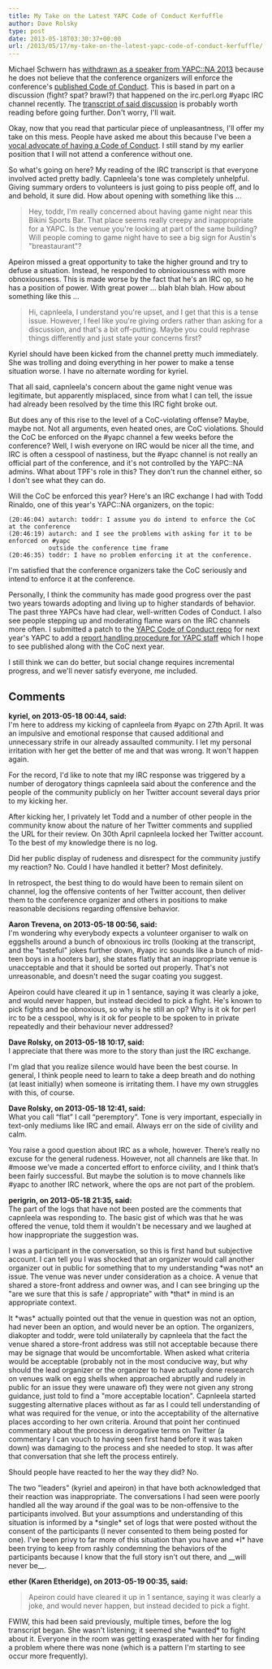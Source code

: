 ```yaml
---
title: My Take on the Latest YAPC Code of Conduct Kerfuffle
author: Dave Rolsky
type: post
date: 2013-05-18T03:30:37+00:00
url: /2013/05/17/my-take-on-the-latest-yapc-code-of-conduct-kerfuffle/
---
```

Michael Schwern has [withdrawn as a speaker from YAPC::NA 2013][1] because he does not believe that the conference organizers will enforce the conference's [published Code of Conduct][2]. This is based in part on a discussion (fight? spat? brawl?) that happened on the irc.perl.org #yapc IRC channel recently. The [transcript of said discussion][3] is probably worth reading before going further. Don't worry, I'll wait.

Okay, now that you read that particular piece of unpleasantness, I'll offer my take on this mess. People have asked me about this because I've been a [vocal advocate of having a Code of Conduct][4]. I still stand by my earlier position that I will not attend a conference without one.

So what's going on here? My reading of the IRC transcript is that everyone involved acted pretty badly. Capnleela's tone was completely unhelpful. Giving summary orders to volunteers is just going to piss people off, and lo and behold, it sure did. How about opening with something like this ...

> Hey, toddr, I'm really concerned about having game night near this Bikini Sports Bar. That place seems really creepy and inappropriate for a YAPC. Is the venue you're looking at part of the same building? Will people coming to game night have to see a big sign for Austin's "breastaurant"?

Apeiron missed a great opportunity to take the higher ground and try to defuse a situation. Instead, he responded to obnioxiousness with more obnoxiousness. This is made worse by the fact that he's an IRC op, so he has a position of power. With great power ... blah blah blah. How about something like this ...

> Hi, capnleela, I understand you're upset, and I get that this is a tense issue. However, I feel like you're giving orders rather than asking for a discussion, and that's a bit off-putting. Maybe you could rephrase things differently and just state your concerns first?

Kyriel should have been kicked from the channel pretty much immediately. She was trolling and doing everything in her power to make a tense situation worse. I have no alternate wording for kyriel.

That all said, capnleela's concern about the game night venue was legitimate, but apparently misplaced, since from what I can tell, the issue had already been resolved by the time this IRC fight broke out.

But does any of this rise to the level of a CoC-violating offense? Maybe, maybe not. Not all arguments, even heated ones, are CoC violations. Should the CoC be enforced on the #yapc channel a few weeks before the conference? Well, I wish everyone on IRC would be nicer all the time, and IRC is often a cesspool of nastiness, but the #yapc channel is not really an official part of the conference, and it's not controlled by the YAPC::NA admins. What about TPF's role in this? They don't run the channel either, so I don't see what they can do.

Will the CoC be enforced this year? Here's an IRC exchange I had with Todd Rinaldo, one of this year's YAPC::NA organizers, on the topic:

    (20:46:04) autarch: toddr: I assume you do intend to enforce the CoC at the conference
    (20:46:19) autarch: and I see the problems with asking for it to be enforced on #yapc
               outside the conference time frame
    (20:46:35) toddr: I have no problem enforcing it at the conference.
    

I'm satisfied that the conference organizers take the CoC seriously and intend to enforce it at the conference.

Personally, I think the community has made good progress over the past two years towards adopting and living up to higher standards of behavior. The past three YAPCs have had clear, well-written Codes of Conduct. I also see people stepping up and moderating flame wars on the IRC channels more often. I submitted a patch to the [YAPC Code of Conduct repo][5] for next year's YAPC to add a [report handling procedure for YAPC staff][6] which I hope to see published along with the CoC next year.

I still think we can do better, but social change requires incremental progress, and we'll never satisfy everyone, me included.

 [1]: http://blog.schwern.net/2013/05/15/yapcna-2013-withdrawal/
 [2]: http://blog.urth.org/2011/09/05/conference-code-of-conduct-considered-crucial/ "Conference Code of Conduct Considered Crucial"
 [3]: https://gist.github.com/wchristian/c2961fed4f8241329538
 [4]: /2011/09/05/conference-code-of-conduct-considered-crucial/
 [5]: https://github.com/YAPC-NA/code-conduct
 [6]: https://github.com/YAPC-NA/code-conduct/blob/proposed_2014/report-handling-procedure-for-staff.md

## Comments

**kyriel, on 2013-05-18 00:44, said:**  
I'm here to address my kicking of capnleela from #yapc on 27th April. It was an impulsive and emotional response that caused additional and unnecessary strife in our already assaulted community. I let my personal irritation with her get the better of me and that was wrong. It won't happen again.

For the record, I'd like to note that my IRC response was triggered by a number of derogatory things capnleela said about the conference and the people of the community publicly on her Twitter account several days prior to my kicking her.

After kicking her, I privately let Todd and a number of other people in the community know about the nature of her Twitter comments and supplied the URL for their review. On 30th April capnleela locked her Twitter account. To the best of my knowledge there is no log.

Did her public display of rudeness and disrespect for the community justify my reaction? No. Could I have handled it better? Most definitely.

In retrospect, the best thing to do would have been to remain silent on channel, log the offensive contents of her Twitter account, then deliver them to the conference organizer and others in positions to make reasonable decisions regarding offensive behavior.

**Aaron Trevena, on 2013-05-18 00:56, said:**  
I'm wondering why everybody expects a volunteer organiser to walk on eggshells around a bunch of obnoxious irc trolls (looking at the transcript, and the "tasteful" jokes further down, #yapc irc sounds like a bunch of mid-teen boys in a hooters bar), she states flatly that an inappropriate venue is unacceptable and that it should be sorted out properly. That's not unreasonable, and doesn't need the sugar coating you suggest.

Apeiron could have cleared it up in 1 sentance, saying it was clearly a joke, and would never happen, but instead decided to pick a fight. He's known to pick fights and be obnoxious, so why is he still an op? Why is it ok for perl irc to be a cesspool, why is it ok for people to be spoken to in private repeatedly and their behaviour never addressed?

**Dave Rolsky, on 2013-05-18 10:17, said:**  
I appreciate that there was more to the story than just the IRC exchange.

I'm glad that you realize silence would have been the best course. In general, I think people need to learn to take a deep breath and do nothing (at least initially) when someone is irritating them. I have my own struggles with this, of course.

**Dave Rolsky, on 2013-05-18 12:41, said:**  
What you call “flat” I call “peremptory”. Tone is very important, especially in text-only mediums like IRC and email. Always err on the side of civility and calm.

You raise a good question about IRC as a whole, however. There’s really no excuse for the general rudeness. However, not all channels are like that. In #moose we’ve made a concerted effort to enforce civility, and I think that’s been fairly successful. But maybe the solution is to move channels like #yapc to another IRC network, where the ops are not part of the problem.

**perigrin, on 2013-05-18 21:35, said:**  
The part of the logs that have not been posted are the comments that capnleela was responding to. The basic gist of which was that he was offered the venue, told them it wouldn't be necessary and we laughed at how inappropriate the suggestion was. 

I was a participant in the conversation, so this is first hand but subjective account. I can tell you I was shocked that an organizer would call another organizer out in public for something that to my understanding \*was not\* an issue. The venue was never under consideration as a choice. A venue that shared a store-front address and owner was, and I can see bringing up the "are we sure that this is safe / appropriate" with \*that\* in mind is an appropriate context. 

It \*was\* actually pointed out that the venue in question was not an option, had never been an option, and would never be an option. The organizers, diakopter and toddr, were told unilaterally by capnleela that the fact the venue shared a store-front address was still not acceptable because there may be signage that would be uncomfortable. When asked what criteria would be acceptable (probably not in the most conducive way, but why should the lead organizer or the organizer to have actually done research on venues walk on egg shells when approached abruptly and rudely in public for an issue they were unaware of) they were not given any strong guidance, just told to find a "more acceptable location". Capnleela started suggesting alternative places without as far as I could tell understanding of what was required for the venue, or into the acceptability of the alternative places according to her own criteria. Around that point her continued commentary about the process in derogative terms on Twitter (a commentary I can vouch to having seen first hand before it was taken down) was damaging to the process and she needed to stop. It was after that conversation that she left the process entirely.

Should people have reacted to her the way they did? No. 

The two "leaders" (kyriel and apeiron) in that have both acknowledged that their reaction was inappropriate. The conversations I had seen were poorly handled all the way around if the goal was to be non-offensive to the participants involved. But your assumptions and understanding of this situation is informed by a \*single\* set of logs that were posted without the consent of the participants (I never consented to them being posted for one). I've been privy to far more of this situation than you have and \*I\* have been trying to keep from rashly condemning the behaviors of the participants because I know that the full story isn't out there, and \_\_will never be\_\_.

**ether (Karen Etheridge), on 2013-05-19 00:35, said:**  
> Apeiron could have cleared it up in 1 sentance, saying it was clearly a joke, and would never happen, but instead decided to pick a fight.

FWIW, this had been said previously, multiple times, before the log transcript began. She wasn't listening; it seemed she \*wanted\* to fight about it. Everyone in the room was getting exasperated with her for finding a problem where there was none (which is a pattern I'm starting to see occur more frequently).